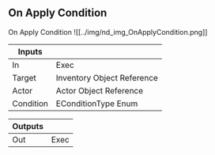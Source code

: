 ## On Apply Condition
On Apply Condition
![[../img/nd_img_OnApplyCondition.png]]

|Inputs||
|--|--|
| In | Exec |
| Target | Inventory Object Reference |
| Actor | Actor Object Reference |
| Condition | EConditionType Enum |

|Outputs||
|--|--|
| Out | Exec |
